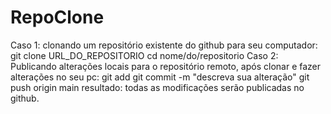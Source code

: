 # RepoClone
Caso 1: clonando um repositório existente do github para seu computador: 
git clone URL_DO_REPOSITORIO
cd nome/do/repositorio
Caso 2: Publicando alterações locais para o repositório remoto, após clonar e fazer 
alterações no seu pc:
git add
git commit -m "descreva sua alteração"
git push origin main resultado: todas as modificações serão publicadas no github.
